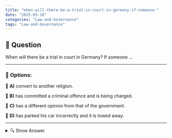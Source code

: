 ```yaml
---
title: "when-will-there-be-a-trial-in-court-in-germany-if-someone-"
date: "2025-03-10"
categories: "Law-and-Governance"
tags: "Law-and-Governance"
---
```


## 📌 **Question**

When will there be a trial in court in Germany? If someone ...



---

### 📝 **Options:**

🔘 **A)** convert to another religion.

🔘 **B)** has committed a criminal offence and is being charged.

🔘 **C)** has a different opinion from that of the government.

🔘 **D)** has parked his car incorrectly and it is towed away.

---

<details>
  <summary>🔍 Show Answer</summary>

  <p>
💡  <b>Correct Answer:</b>  b
  </p>
  <p>
    📖<b>Explanation:</b>
    In Germany, court proceedings are initiated when there are legal conflicts or criminal offences that require legal clarification. A trial in court is typical when someone is accused of a crime and is formally charged. This includes both serious offences and less serious offences that must be tried in court. Other situations, such as religious changes, disagreements with the government, or minor traffic violations, usually do not result in legal proceedings because they either have no criminal relevance or are otherwise administratively regulated.
  </p>
</details>
